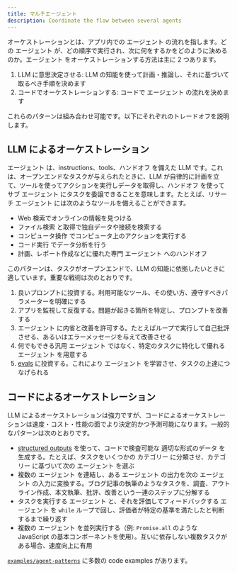 ```yaml
---
title: マルチエージェント
description: Coordinate the flow between several agents
---
```


オーケストレーションとは、アプリ内での エージェント の流れを指します。どの エージェント が、どの順序で実行され、次に何をするかをどのように決めるのか。エージェント をオーケストレーションする方法は主に 2 つあります。

1. LLM に意思決定させる: LLM の知能を使って計画・推論し、それに基づいて取るべき手順を決めます
2. コードでオーケストレーションする: コードで エージェント の流れを決めます

これらのパターンは組み合わせ可能です。以下にそれぞれのトレードオフを説明します。

## LLM によるオーケストレーション

エージェント は、instructions、tools、ハンドオフ を備えた LLM です。これは、オープンエンドなタスクが与えられたときに、LLM が自律的に計画を立て、ツールを使ってアクションを実行しデータを取得し、ハンドオフ を使ってサブ エージェント にタスクを委譲できることを意味します。たとえば、リサーチ エージェント には次のようなツールを備えることができます。

- Web 検索でオンラインの情報を見つける
- ファイル検索 と取得で独自データや接続を検索する
- コンピュータ操作 でコンピュータ上のアクションを実行する
- コード実行 でデータ分析を行う
- 計画、レポート作成などに優れた専門 エージェント へのハンドオフ

このパターンは、タスクがオープンエンドで、LLM の知能に依拠したいときに適しています。重要な戦術は次のとおりです。

1. 良いプロンプトに投資する。利用可能なツール、その使い方、遵守すべきパラメーターを明確にする
2. アプリを監視して反復する。問題が起きる箇所を特定し、プロンプトを改善する
3. エージェント に内省と改善を許可する。たとえばループで実行して自己批評させる、あるいはエラーメッセージを与えて改善させる
4. 何でもできる汎用 エージェント ではなく、特定のタスクに特化して優れる エージェント を用意する
5. [evals](https://platform.openai.com/docs/guides/evals) に投資する。これにより エージェント を学習させ、タスクの上達につなげられる

## コードによるオーケストレーション

LLM によるオーケストレーションは強力ですが、コードによるオーケストレーションは速度・コスト・性能の面でより決定的かつ予測可能になります。一般的なパターンは次のとおりです。

- [structured outputs](https://platform.openai.com/docs/guides/structured-outputs) を使って、コードで検査可能な 適切な形式のデータ を生成する。たとえば、タスクをいくつかの カテゴリー に分類させ、カテゴリー に基づいて次の エージェント を選ぶ
- 複数の エージェント を連結し、ある エージェント の出力を次の エージェント の入力に変換する。ブログ記事の執筆のようなタスクを、調査、アウトライン作成、本文執筆、批評、改善という一連のステップに分解する
- タスクを実行する エージェント と、それを評価してフィードバックする エージェント を `while` ループで回し、評価者が特定の基準を満たしたと判断するまで繰り返す
- 複数の エージェント を並列実行する（例: `Promise.all` のような JavaScript の基本コンポーネントを使用）。互いに依存しない複数タスクがある場合、速度向上に有用

[`examples/agent-patterns`](https://github.com/openai/openai-agents-js/tree/main/examples/agent-patterns) に多数の code examples があります。
